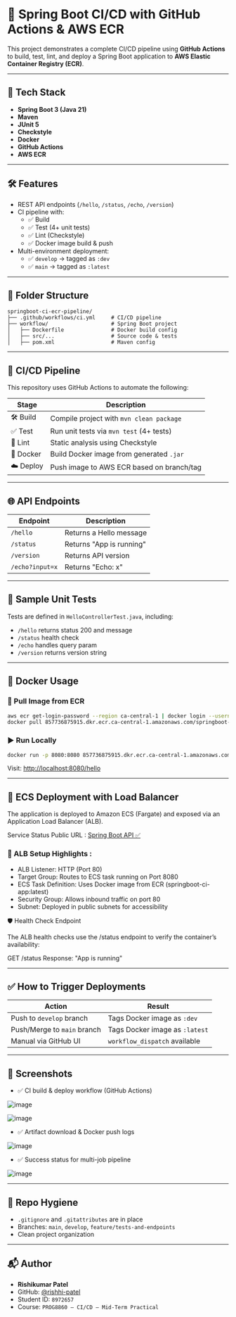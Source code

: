 # 🚀 Spring Boot CI/CD with GitHub Actions & AWS ECR

This project demonstrates a complete CI/CD pipeline using **GitHub Actions** to build, test, lint, and deploy a Spring Boot application to **AWS Elastic Container Registry (ECR)**.

---

## 🧱 Tech Stack

- **Spring Boot 3 (Java 21)**
- **Maven**
- **JUnit 5**
- **Checkstyle**
- **Docker**
- **GitHub Actions**
- **AWS ECR**

---

## 🛠️ Features

- REST API endpoints (`/hello`, `/status`, `/echo`, `/version`)
- CI pipeline with:
  - ✅ Build
  - ✅ Test (4+ unit tests)
  - ✅ Lint (Checkstyle)
  - ✅ Docker image build & push
- Multi-environment deployment:
  - ✅ `develop` → tagged as `:dev`
  - ✅ `main` → tagged as `:latest`

---

## 📂 Folder Structure

```
springboot-ci-ecr-pipeline/
├── .github/workflows/ci.yml     # CI/CD pipeline
├── workflow/                    # Spring Boot project
│   ├── Dockerfile               # Docker build config
│   ├── src/...                  # Source code & tests
│   ├── pom.xml                  # Maven config
```

---

## 🚦 CI/CD Pipeline

This repository uses GitHub Actions to automate the following:

| Stage     | Description                               |
| --------- | ----------------------------------------- |
| 🛠️ Build  | Compile project with `mvn clean package`  |
| ✅ Test   | Run unit tests via `mvn test` (4+ tests)  |
| 🧹 Lint   | Static analysis using Checkstyle          |
| 🐳 Docker | Build Docker image from generated `.jar`  |
| ☁️ Deploy | Push image to AWS ECR based on branch/tag |

---

## 🌐 API Endpoints

| Endpoint        | Description              |
| --------------- | ------------------------ |
| `/hello`        | Returns a Hello message  |
| `/status`       | Returns "App is running" |
| `/version`      | Returns API version      |
| `/echo?input=x` | Returns "Echo: x"        |

---

## 🧪 Sample Unit Tests

Tests are defined in `HelloControllerTest.java`, including:

- `/hello` returns status 200 and message
- `/status` health check
- `/echo` handles query param
- `/version` returns version string

---

## 🐳 Docker Usage

### 🔄 Pull Image from ECR

```bash
aws ecr get-login-password --region ca-central-1 | docker login --username AWS --password-stdin 857736875915.dkr.ecr.ca-central-1.amazonaws.com
docker pull 857736875915.dkr.ecr.ca-central-1.amazonaws.com/springboot-ci-app:latest
```

### ▶️ Run Locally

```bash
docker run -p 8080:8080 857736875915.dkr.ecr.ca-central-1.amazonaws.com/springboot-ci-app:latest
```

Visit: [http://localhost:8080/hello](http://localhost:8080/hello)

---

## 🚢 ECS Deployment with Load Balancer

The application is deployed to Amazon ECS (Fargate) and exposed via an Application Load Balancer (ALB).

Service Status Public URL : [Spring Boot API ✅](http://sp-alb-368462775.ca-central-1.elb.amazonaws.com/status)

### 📌 ALB Setup Highlights :
- ALB Listener: HTTP (Port 80)
- Target Group: Routes to ECS task running on Port 8080
- ECS Task Definition: Uses Docker image from ECR (springboot-ci-app:latest)
- Security Group: Allows inbound traffic on port 80
- Subnet: Deployed in public subnets for accessibility

🛡️ Health Check Endpoint

The ALB health checks use the /status endpoint to verify the container’s availability:

GET /status
Response: "App is running"

---

## ✅ How to Trigger Deployments

| Action                      | Result                         |
| --------------------------- | ------------------------------ |
| Push to `develop` branch    | Tags Docker image as `:dev`    |
| Push/Merge to `main` branch | Tags Docker image as `:latest` |
| Manual via GitHub UI        | `workflow_dispatch` available  |

---

## 📸 Screenshots

- ✅ CI build & deploy workflow (GitHub Actions)

![image](https://github.com/user-attachments/assets/b6a031a5-13e9-4903-a70a-b39a220fc256)

![image](https://github.com/user-attachments/assets/395a7e2b-5951-440c-a0f3-e4a578d04be6)

- ✅ Artifact download & Docker push logs

![image](https://github.com/user-attachments/assets/380c89e9-6c4e-4f9e-b49d-4066e8e1b7f9)

- ✅ Success status for multi-job pipeline

![image](https://github.com/user-attachments/assets/c842bb56-3846-4645-979d-2307cfdf5b17)

---

## 📌 Repo Hygiene

- `.gitignore` and `.gitattributes` are in place
- Branches: `main`, `develop`, `feature/tests-and-endpoints`
- Clean project organization

---

## 📬 Author

- **Rishikumar Patel**
- GitHub: [@rishhi-patel](https://github.com/rishhi-patel)
- Student ID: `8972657`
- Course: `PROG8860 – CI/CD – Mid-Term Practical`
